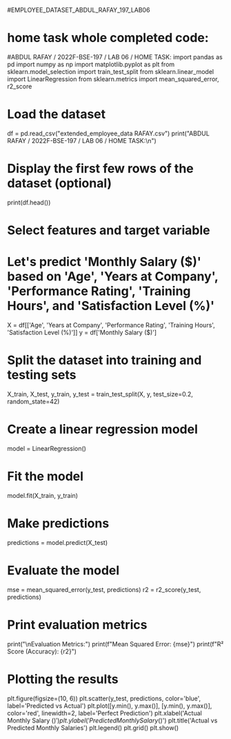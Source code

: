 #EMPLOYEE_DATASET_ABDUL_RAFAY_197_LAB06

# home task whole completed code:
#ABDUL RAFAY / 2022F-BSE-197 / LAB 06 / HOME TASK:
import pandas as pd
import numpy as np
import matplotlib.pyplot as plt
from sklearn.model_selection import train_test_split
from sklearn.linear_model import LinearRegression
from sklearn.metrics import mean_squared_error, r2_score
# Load the dataset
df = pd.read_csv("extended_employee_data RAFAY.csv")
print("ABDUL RAFAY / 2022F-BSE-197 / LAB 06 / HOME TASK:\n")
# Display the first few rows of the dataset (optional)
print(df.head())
# Select features and target variable
# Let's predict 'Monthly Salary ($)' based on 'Age', 'Years at Company', 'Performance Rating', 'Training Hours', and 'Satisfaction Level (%)'
X = df[['Age', 'Years at Company', 'Performance Rating', 'Training Hours', 'Satisfaction Level (%)']]
y = df['Monthly Salary ($)']
# Split the dataset into training and testing sets
X_train, X_test, y_train, y_test = train_test_split(X, y, test_size=0.2, random_state=42)
# Create a linear regression model
model = LinearRegression()
# Fit the model
model.fit(X_train, y_train)
# Make predictions
predictions = model.predict(X_test)
# Evaluate the model
mse = mean_squared_error(y_test, predictions)
r2 = r2_score(y_test, predictions)
# Print evaluation metrics
print("\nEvaluation Metrics:")
print(f"Mean Squared Error: {mse}")
print(f"R² Score (Accuracy): {r2}")
# Plotting the results
plt.figure(figsize=(10, 6))
plt.scatter(y_test, predictions, color='blue', label='Predicted vs Actual')
plt.plot([y.min(), y.max()], [y.min(), y.max()], color='red', linewidth=2, label='Perfect Prediction')
plt.xlabel('Actual Monthly Salary ($)')
plt.ylabel('Predicted Monthly Salary ($)')
plt.title('Actual vs Predicted Monthly Salaries')
plt.legend()
plt.grid()
plt.show()
